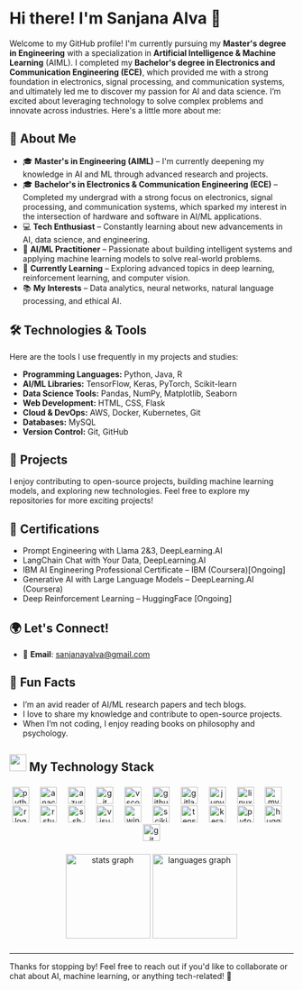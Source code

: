 # Hi there! I'm Sanjana Alva 👋

Welcome to my GitHub profile! I'm currently pursuing my **Master's degree in Engineering** with a specialization in **Artificial Intelligence & Machine Learning** (AIML). I completed my **Bachelor's degree in Electronics and Communication Engineering (ECE)**, which provided me with a strong foundation in electronics, signal processing, and communication systems, and ultimately led me to discover my passion for AI and data science. I’m excited about leveraging technology to solve complex problems and innovate across industries. Here's a little more about me:

## 🚀 About Me

- 🎓 **Master's in Engineering (AIML)** – I'm currently deepening my knowledge in AI and ML through advanced research and projects.
- 🎓 **Bachelor's in Electronics & Communication Engineering (ECE)** – Completed my undergrad with a strong focus on electronics, signal processing, and communication systems, which sparked my interest in the intersection of hardware and software in AI/ML applications.
- 💻 **Tech Enthusiast** – Constantly learning about new advancements in AI, data science, and engineering.
- 🤖 **AI/ML Practitioner** – Passionate about building intelligent systems and applying machine learning models to solve real-world problems.
- 🌱 **Currently Learning** – Exploring advanced topics in deep learning, reinforcement learning, and computer vision.
- 📚 **My Interests** – Data analytics, neural networks, natural language processing, and ethical AI.

## 🛠️ Technologies & Tools

Here are the tools I use frequently in my projects and studies:

- **Programming Languages:** Python, Java, R
- **AI/ML Libraries:** TensorFlow, Keras, PyTorch, Scikit-learn
- **Data Science Tools:** Pandas, NumPy, Matplotlib, Seaborn
- **Web Development:** HTML, CSS, Flask
- **Cloud & DevOps:** AWS, Docker, Kubernetes, Git
- **Databases:** MySQL
- **Version Control:** Git, GitHub

## 💼 Projects

I enjoy contributing to open-source projects, building machine learning models, and exploring new technologies. Feel free to explore my repositories for more exciting projects!

## 🌟 Certifications

- Prompt Engineering with Llama 2&3, DeepLearning.AI
- LangChain Chat with Your Data, DeepLearning.AI
- IBM AI Engineering Professional Certificate – IBM (Coursera)[Ongoing]
- Generative AI with Large Language Models – DeepLearning.AI (Coursera)
- Deep Reinforcement Learning – HuggingFace [Ongoing]

## 🌍 Let's Connect!

- 📧 **Email**: sanjanayalva@gmail.com

## 💬 Fun Facts

- I’m an avid reader of AI/ML research papers and tech blogs.
- I love to share my knowledge and contribute to open-source projects.
- When I’m not coding, I enjoy reading books on philosophy and psychology.
 
<h2 align="left" ><img src="https://media.giphy.com/media/UvPvsX9oMlMWs/giphy.gif" height="30px"> My Technology Stack</h2>

###

<div align="center">
  <img src="https://cdn.jsdelivr.net/gh/devicons/devicon/icons/python/python-original.svg" height="30" alt="python logo"  />
  <img width="12" />
  <img src="https://cdn.jsdelivr.net/gh/devicons/devicon/icons/anaconda/anaconda-original.svg" height="30" alt="anaconda logo"  />
  <img width="12" />
  <img src="https://cdn.jsdelivr.net/gh/devicons/devicon/icons/azure/azure-original.svg" height="30" alt="azure logo"  />
  <img width="12" />
  <img src="https://cdn.jsdelivr.net/gh/devicons/devicon/icons/git/git-original.svg" height="30" alt="git logo"  />
  <img width="12" />
  <img src="https://cdn.jsdelivr.net/gh/devicons/devicon/icons/vscode/vscode-original.svg" height="30" alt="vscode logo"  />
  <img width="12" />
  <img src="https://cdn.jsdelivr.net/gh/devicons/devicon/icons/github/github-original.svg" height="30" alt="github logo"  />
  <img width="12" />
  <img src="https://cdn.jsdelivr.net/gh/devicons/devicon/icons/gitlab/gitlab-original.svg" height="30" alt="gitlab logo"  />
  <img width="12" />
  <img src="https://cdn.jsdelivr.net/gh/devicons/devicon/icons/jupyter/jupyter-original.svg" height="30" alt="jupyter logo"  />
  <img width="12" />
  <img src="https://cdn.jsdelivr.net/gh/devicons/devicon/icons/linux/linux-original.svg" height="30" alt="linux logo"  />
  <img width="12" />
  <img src="https://cdn.jsdelivr.net/gh/devicons/devicon/icons/mysql/mysql-original.svg" height="30" alt="mysql logo"  />
  <img width="12" />
  <img src="https://cdn.jsdelivr.net/gh/devicons/devicon/icons/r/r-original.svg" height="30" alt="r logo"  />
  <img width="12" />
  <img src="https://cdn.jsdelivr.net/gh/devicons/devicon/icons/rstudio/rstudio-original.svg" height="30" alt="rstudio logo"  />
  <img width="12" />
  <img src="https://cdn.jsdelivr.net/gh/devicons/devicon/icons/ssh/ssh-original.svg" height="30" alt="ssh logo"  />
  <img width="12" />
  <img src="https://cdn.jsdelivr.net/gh/devicons/devicon/icons/visualstudio/visualstudio-plain.svg" height="30" alt="visualstudio logo"  />
  <img width="12" />
  <img src="https://cdn.jsdelivr.net/gh/devicons/devicon/icons/windows8/windows8-original.svg" height="30" alt="windows8 logo"  />
  <img width="12" />
  <img src="https://upload.wikimedia.org/wikipedia/commons/0/05/Scikit_learn_logo_small.svg" height="30" alt="scikit-learn logo" />
  <img width="12" />
  <img src="https://cdn.jsdelivr.net/gh/devicons/devicon/icons/tensorflow/tensorflow-original.svg" height="30" alt="tensorflow logo" />
  <img width="12" />
  <img src="https://cdn.jsdelivr.net/gh/devicons/devicon/icons/keras/keras-original.svg" height="30" alt="keras logo" />
  <img width="12" />
  <img src="https://cdn.jsdelivr.net/gh/devicons/devicon/icons/pytorch/pytorch-original.svg" height="30" alt="pytorch logo" />
  <img width="12" />
  <img src="https://huggingface.co/favicon.ico" height="30" alt="huggingface logo" />
  <img width="12" />
  <img src="https://cdn.jsdelivr.net/gh/devicons/devicon/icons/git/git-original.svg" height="30" alt="git logo" />
  
</div>

###
</h3>

###

<div align="center">
  <img src="https://github-readme-stats.vercel.app/api?username=saanjanaa17&hide_title=false&hide_rank=false&show_icons=true&include_all_commits=true&count_private=true&disable_animations=false&theme=dracula&locale=en&hide_border=false" height="150" alt="stats graph"  />
  <!--img src="https://streak-stats.demolab.com?user=saanjanaa17&locale=en&mode=daily&theme=dracula&hide_border=false&border_radius=5" height="150" alt="streak graph"  /-->
  <img src="https://github-readme-stats.vercel.app/api/top-langs?username=saanjanaa17&locale=en&hide_title=false&layout=compact&card_width=320&langs_count=8&theme=dracula&hide_border=false" height="150" alt="languages graph"  />
</div>

###

<!-- <img align="right" height="200" src="https://i.imgflip.com/65efzo.gif"  /> -->

###
<!-- 
![snake animation](https://github.com/adityab24840/adityab24840/blob/output/github-contribution-grid-snake2.svg) -->

###

<!-- <div align="left">
  <a href="https://open.spotify.com/user/21b5y5ykev5o5jehj7n5cgnya">
    <img src="https://spotify-recently-played-readme.vercel.app/api?count=5&unique=true" alt="Spotify recently played"  />
  </a>
</div> -->


###

---

Thanks for stopping by! Feel free to reach out if you'd like to collaborate or chat about AI, machine learning, or anything tech-related! 🚀
